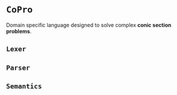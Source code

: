 # **`CoPro`**
Domain specific language designed to solve complex **conic section problems**.
## **`Lexer`**

## **`Parser`**

## **`Semantics`**